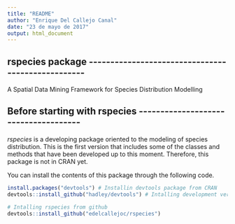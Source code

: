 ```yaml
---
title: "README"
author: "Enrique Del Callejo Canal"
date: "23 de mayo de 2017"
output: html_document
---
```




## rspecies package --------------------------------------------------
A Spatial Data Mining Framework for Species Distribution
Modelling

## Before starting with rspecies -------------------------------------

*rspecies* is a developing package oriented to the modeling of species distribution. This is the first version that includes some of the classes and methods that have been developed up to this moment. Therefore, this package is not in CRAN yet.

You can install the contents of this package through the following code.


```r
install.packages("devtools") # Installin devtools package from CRAN
devtools::install_github("hadley/devtools") # Intalling development version

# Intalling rspecies from github
devtools::install_github("edelcallejoc/rspecies")
```

